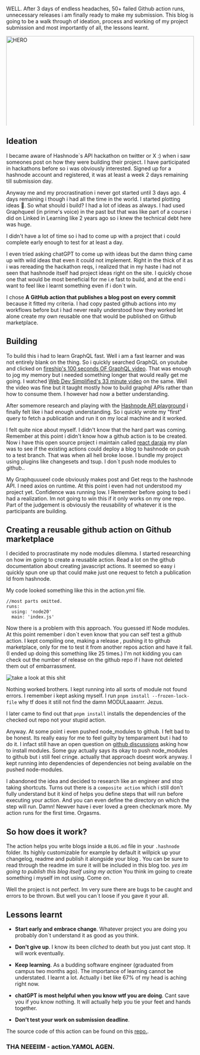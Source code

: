 WELL. After 3 days of endless headaches, 50+ failed Github action runs, unnecessary releases i am finally ready to make my submission. This blog is going to be a walk through of ideation, process and working of my project submission and most importantly of all, the lessons learnt.

<div style="max-height: 25vw; overflow: hidden;">
  <img src="https://media.discordapp.net/attachments/1008571040097632317/1202880290368913459/toshi0210_58640_Paintshop_H_logo_H_LOGO_Windows_Vista_style_Kaz_67f808b4-87c6-435a-bccd-d34925b1c205.png?ex=65cf1091&is=65bc9b91&hm=47bc9c81333674d7a03dd218268100124be68b3096eba25da64bf46d26529906&=&format=webp&quality=lossless&width=483&height=498" alt="HERO" style="width: 100%; object-fit: cover;">
</div>

## Ideation

I became aware of Hashnode`s API hackathon on twitter or X :) when i saw someones post on how they were building their project. I have participated in hackathons before so i was obviously interested. Signed up for a hashnode account and registered, it was at least a week 2 days remaining till submission day.

Anyway me and my procrastination i never got started until 3 days ago. 4 days remaining i though i had all the time in the world. I started plotting ideas 🎨. So what should i build? I had a lot of ideas as always. I had used Graphqueel (in prime's voice) in the past but that was like part of a course i did on Linked in Learning like 2 years ago so i knew the technical debt here was huge.

I didn't have a lot of time so i had to come up with a project that i could complete early enough to test for at least a day.

I even tried asking chatGPT to come up with ideas but the damn thing came up with wild ideas that even it could not implement. Right in the thick of it as i was rereading the hackathon reqs, i realized that in my haste i had not seen that hashnode itself had project ideas right on the site. I quickly chose one that would be most beneficial for me i.e fast to build, and at the end i want to feel like i learnt something even if i don`t win.

I chose **A GitHub action that publishes a blog post on every commit** because it fitted my criteria. I had copy pasted github actions into my workflows before but i had never really understood how they worked let alone create my own reusable one that would be published on Github marketplace.

## Building

To build this i had to learn GraphQL fast. Well i am a fast learner and was not entirely blank on the thing. So i quickly searched GraphQL on youtube and clicked on [fireship's 100 seconds OF GraphQL video](https://www.youtube.com/watch?v=eIQh02xuVw4&pp=ygUHZ3JhcGhxbA%3D%3D). That was enough to jog my memory but i needed something longer that would really get me going. I watched [Web Dev Simplified's 33 minute video](https://www.youtube.com/watch?v=ZQL7tL2S0oQ&pp=ygUHZ3JhcGhxbA%3D%3D) on the same. Well the video was fine but it taught mostly how to build graphql APIs rather than how to consume them. I however had now a better understanding.

After somemore research and playing with the [Hashnode API playground](https://gql.hashnode.com/) i finally felt like i had enough understanding. So i quickly wrote my "first" query to fetch a publication and run it on my local machine and it worked.

I felt quite nice about myself. I didn't know that the hard part was coming. Remember at this point i didn't know how a github action is to be created. Now i have this open source project i maintain called [react daraja](https://github.com/amosmachora/react-daraja) my plan was to see if the existing actions could deploy a blog to hashnode on push to a test branch. That was when all hell broke loose. I bundle my project using plugins like changesets and tsup. I don`t push node modules to github..

My Graphquuueel code obviously makes post and Get reqs to the hashnode API. I need axios on runtime. At this point i even had not understood my project yet. Confidence was running low. I Remember before going to bed i had a realization. Im not going to win this if it only works on my one repo. Part of the judgement is obviously the reusability of whatever it is the participants are building.

## Creating a reusable github action on Github marketplace

I decided to procrastinate my node modules dilemma. I started researching on how im going to create a reusable action. Read a lot on the github documentation about creating javascript actions. It seemed so easy i quickly spun one up that could make just one request to fetch a publication Id from hashnode.

My code looked something like this in the action.yml file.

```
//most parts omitted.
runs:
  using: 'node20'
  main: 'index.js'

```

Now there is a problem with this approach. You guessed it! Node modules. At this point remember i don`t even know that you can self test a github action. I kept compiling one, making a release , pushing it to github marketplace, only for me to test it from another repos action and have it fail. (I ended up doing this something like 25 times.) I'm not kidding you can check out the number of release on the github repo if i have not deleted them out of embarrassment.

![take a look at this shit](https://pbs.twimg.com/media/GFLrAWqWUAAAsp3?format=jpg&name=large)

Nothing worked brothers. I kept running into all sorts of module not found errors. I remember i kept asking myself. I run `pnpm install --frozen-lock-file` why tf does it still not find the damn MODULaaaarrr. Jezus.

I later came to find out that `pnpm install` installs the dependencies of the checked out repo not your stupid action.

Anyway. At some point i even pushed node_modules to github. I felt bad to be honest. Its really easy for me to feel guilty by temparament but i had to do it. I infact still have an open question on [github discussions](https://github.com/orgs/community/discussions/102976#discussioncomment-8337833) asking how to install modules. Some guy actually says its okay to push node_modules to github but i still feel cringe. actually that approach doesnt work anyway. I kept running into dependencies of dependencies not being available on the pushed node-modules.

I abandoned the idea and decided to research like an engineer and stop taking shortcuts. Turns out there is a `composite action` which i still don't fully understand but it kind of helps you define steps that will run before executing your action. And you can even define the directory on which the step will run. Damn! Newver have i ever loved a green checkmark more. My action runs for the first time. Orgasms.

## So how does it work?

The action helps you write blogs inside a `BLOG.md` file in your `.hashnode` folder. Its highly customizable for example by default it willpick up your changelog, readme and publish it alongside your blog . You can be sure to read through the readme im sure it will be included in this blog too. _yes im going to publish this blog itself using my action_ You think im going to create something i myself im not using. Come on.

Well the project is not perfect. Im very sure there are bugs to be caught and errors to be thrown. But well you can`t loose if you gave it your all.

## Lessons learnt

- **Start early and embrace change**. Whatever project you are doing you probably don`t understand it as good as you think.

- **Don't give up**. I know its been _cliched_ to death but you just cant stop. It will work eventually.

- **Keep learning**. As a budding software engineer (graduated from campus two months ago). The importance of learning cannot be understated. I learnt a lot. Actually i bet like 67% of my head is aching right now.

- **chatGPT is most helpful when you know wtf you are doing**. Cant save you if you know nothing. It will actually help you tie your feet and hands together.

- **Don't test your work on submission deadline**.

The source code of this action can be found on this [repo.](https://github.com/amosmachora/release-auto-blogger).

### THA NEEEIIM - action.YAMOL AGEN.
